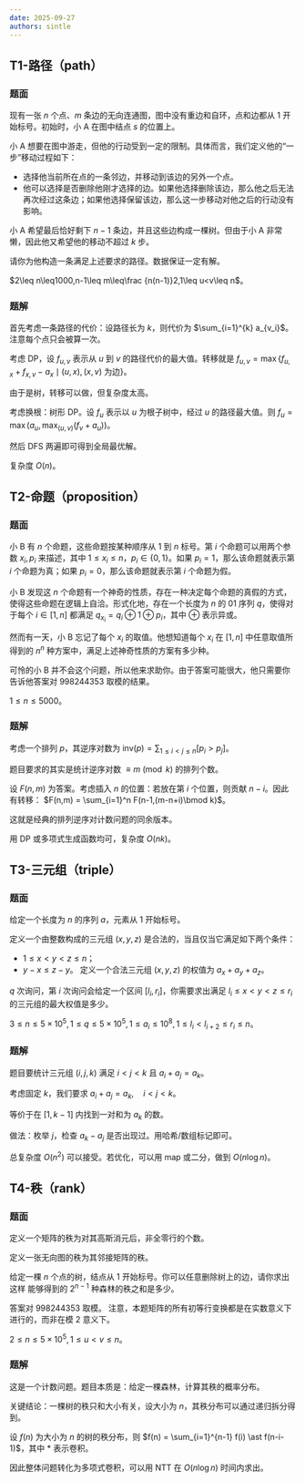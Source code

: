 ```yaml
---
date: 2025-09-27
authors: sintle
---
```


## T1-路径（path）

### 题面

现有一张 $n$ 个点、$m$ 条边的无向连通图，图中没有重边和自环，点和边都从 $1$ 开始标号。初始时，小 $\text{A}$ 在图中结点 $s$ 的位置上。

小 A 想要在图中游走，但他的行动受到一定的限制。具体而言，我们定义他的“一步”移动过程如下：

-   选择他当前所在点的一条邻边，并移动到该边的另外一个点。
-   他可以选择是否删除他刚才选择的边。如果他选择删除该边，那么他之后无法再次经过这条边；如果他选择保留该边，那么这一步移动对他之后的行动没有影响。

小 $\text{A}$ 希望最后恰好剩下 $n−1$ 条边，并且这些边构成一棵树。但由于小 A 非常懒，因此他又希望他的移动不超过 $k$ 步。

请你为他构造一条满足上述要求的路径。数据保证一定有解。

$2\leq n\leq1000,n-1\leq m\leq\frac {n(n-1)}2,1\leq u<v\leq n$。

### 题解

首先考虑一条路径的代价：设路径长为 $k$，则代价为 $\sum_{i=1}^{k} a_{v_i}$。注意每个点只会被算一次。 

考虑 DP，设 $f_{u,v}$ 表示从 $u$ 到 $v$ 的路径代价的最大值。转移就是 $f_{u,v} = \max\{ f_{u,x} + f_{x,v} - a_x \mid (u,x),(x,v)\ \text{为边} \}$。

由于是树，转移可以做，但复杂度太高。 

考虑换根：树形 DP。设 $f_u$ 表示以 $u$ 为根子树中，经过 $u$ 的路径最大值。则 $f_u = \max\bigl( a_u, \max_{(u,v)} (f_v + a_u) \bigr)$。

然后 DFS 两遍即可得到全局最优解。 

复杂度 $O(n)$。 

## T2-命题（proposition）

### 题面

小 $\text{B}$ 有 $n$ 个命题，这些命题按某种顺序从 $1$ 到 $n$ 标号。第 $i$ 个命题可以用两个参数 $x_i,p_i$ 来描述，其中 $1\leq x_i\leq n$，$p_i\in \{0,1\}$。如果 $p_i=1$，那么该命题就表示第 $i$ 个命题为真；如果 $p_i=0$，那么该命题就表示第 $i$ 个命题为假。

小 $\text{B}$ 发现这 $n$ 个命题有一个神奇的性质，存在一种决定每个命题的真假的方式，使得这些命题在逻辑上自洽。形式化地，存在一个长度为 $n$ 的 $01$ 序列 $q$，使得对于每个 $i\in [1,n]$ 都满足 $q_{x_i}=q_i\oplus 1\oplus p_i$，其中 $\oplus$  表示异或。

然而有一天，小 B 忘记了每个 $x_i$ 的取值。他想知道每个 $x_i$ 在 $[1,n]$ 中任意取值所得到的 $n^n$ 种方案中，满足上述神奇性质的方案有多少种。

可怜的小 B 并不会这个问题，所以他来求助你。由于答案可能很大，他只需要你告诉他答案对 $998244353$ 取模的结果。

$1\leq n\leq5000$。

### 题解

考虑一个排列 $p$，其逆序对数为 $\mathrm{inv}(p) = \sum_{1 \leq i < j \leq n} [p_i > p_j]$。

题目要求的其实是统计逆序对数 $\equiv m \pmod{k}$ 的排列个数。 

设 $F(n,m)$ 为答案。考虑插入 $n$ 的位置：若放在第 $i$ 个位置，则贡献 $n-i$。因此有转移： $F(n,m) = \sum_{i=1}^n F(n-1,(m-n+i)\bmod k)$。

这就是经典的排列逆序对计数问题的同余版本。 

用 DP 或多项式生成函数均可，复杂度 $O(nk)$。 

## T3-三元组（triple）

### 题面

给定一个长度为 $n$ 的序列 $a$，元素从 $1$ 开始标号。

定义一个由整数构成的三元组 $(x,y,z)$ 是合法的，当且仅当它满足如下两个条件：

-   $1\leq x < y < z\leq n$；
-   $y−x\leq z−y$。 定义一个合法三元组 $(x,y,z)$ 的权值为 $a_x+a_y+a_z$。

$q$ 次询问，第 $i$ 次询问会给定一个区间 $[l_i,r_i]$，你需要求出满足 $l_i\leq x<y<z\leq r_i$ 的三元组的最大权值是多少。

$3\leq n\leq5\times10^5,1\leq q\leq5\times10^5,1\leq a_i\leq10^8,1\leq l_i<l_{i+2}\leq r_i\leq n$。

### 题解

题目要统计三元组 $(i,j,k)$ 满足 $i<j<k$ 且 $a_i+a_j=a_k$。 

考虑固定 $k$，我们要求 $a_i + a_j = a_k, \quad i<j<k$。

等价于在 $[1,k-1]$ 内找到一对和为 $a_k$ 的数。 

做法：枚举 $j$，检查 $a_k-a_j$ 是否出现过。用哈希/数组标记即可。 

总复杂度 $O(n^2)$ 可以接受。若优化，可以用 $\text{map}$ 或二分，做到 $O(n \log n)$。 

## T4-秩（rank）

### 题面

定义一个矩阵的秩为对其高斯消元后，非全零行的个数。

定义一张无向图的秩为其邻接矩阵的秩。

给定一棵 $n$ 个点的树，结点从 $1$ 开始标号。你可以任意删除树上的边，请你求出这样 能够得到的 $2^{n−1}$ 种森林的秩之和是多少。

答案对 $998244353$ 取模。 注意，本题矩阵的所有初等行变换都是在实数意义下进行的，而非在模 $2$ 意义下。

$2\leq n\leq5\times10^5,1\leq u<v\leq n$。

### 题解

这是一个计数问题。题目本质是：给定一棵森林，计算其秩的概率分布。 

关键结论：一棵树的秩只和大小有关，设大小为 $n$，其秩分布可以通过递归拆分得到。 

设 $f(n)$ 为大小为 $n$ 的树的秩分布，则 $f(n) = \sum_{i=1}^{n-1} f(i) \ast f(n-i-1)$，其中 $\ast$ 表示卷积。 

因此整体问题转化为多项式卷积，可以用 NTT 在 $O(n \log n)$ 时间内求出。 
